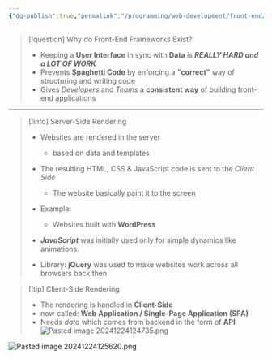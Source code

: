 ```yaml
---
{"dg-publish":true,"permalink":"/programming/web-development/front-end/react-js/001-react-fundamentals/001-intro-and-theories/001-frameworks-why/","tags":["programming","ReactJS","javascript","#reactjsintro"],"created":"2024-12-24T11:56:35.039+08:00"}
---
```



> [!question] Why do Front-End Frameworks Exist?
>  - Keeping a __User Interface__ in sync with __Data__ is ___REALLY HARD and a LOT OF WORK___
>  - Prevents __Spaghetti Code__ by enforcing a __"correct"__ way of structuring and writing code
>  - Gives _Developers_ and _Teams_ a __consistent way__ of building front-end applications


---

> [!info] Server-Side Rendering
> - Websites are rendered in the server
> 	- based on data and templates
> - The resulting HTML, CSS & JavaScript code is sent to the _Client Side_
> 	- The website basically paint it to the screen
> - Example:
> 	- Websites built with __WordPress__
> 
> - ___JavaScript___ was initially used only for simple dynamics like animations.
> - Library: __jQuery__ was used to make websites work across all browsers back then

> [!tip] Client-Side Rendering
> - The rendering is handled in __Client-Side__ 
> - now called: __Web Application / Single-Page Application (SPA)__
> - Needs _data_ which comes from backend in the form of  __API__
> ![Pasted image 20241224124735.png](/img/user/Misc/attachments/Pasted%20image%2020241224124735.png)

![Pasted image 20241224125620.png](/img/user/Misc/attachments/Pasted%20image%2020241224125620.png)
